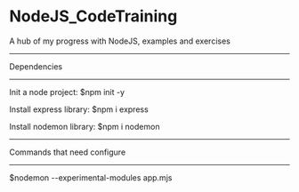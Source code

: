 # NodeJS_CodeTraining
A hub of my progress with NodeJS, examples and exercises 
_________________________________________________________

Dependencies
_________________________________________________________

Init a node project:
$npm init -y

Install express library:
$npm i express

Install nodemon library:
$npm i nodemon

_________________________________________________________

Commands that need configure
_________________________________________________________

$nodemon --experimental-modules app.mjs
